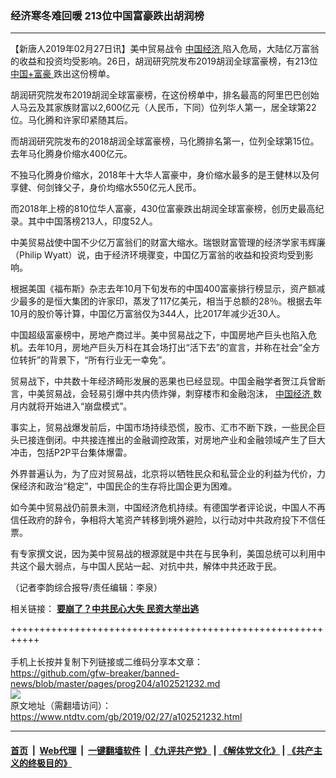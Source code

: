 ### 经济寒冬难回暖 213位中国富豪跌出胡润榜
------------------------

<div class="post_content">
 <p>
  【新唐人2019年02月27日讯】美中贸易战令
  <a href="https://www.ntdtv.com/gb/中国经济.htm">
   中国经济
  </a>
  陷入危局，大陆亿万富翁的收益和投资均受影响。26日，胡润研究院发布2019胡润全球富豪榜，有213位
  <a href="https://www.ntdtv.com/gb/中国富豪.htm">
   中国+富豪
  </a>
  跌出这份榜单。
 </p>
 <p>
  胡润研究院发布2019胡润全球富豪榜，在这份榜单中，排名最高的阿里巴巴创始人马云及其家族财富以2,600亿元（人民币，下同）位列华人第一，居全球第22位。马化腾和许家印紧随其后。
 </p>
 <p>
  而胡润研究院发布的2018胡润全球富豪榜，马化腾排名第一，位列全球第15位。去年马化腾身价缩水400亿元。
 </p>
 <p>
  不独马化腾身价缩水，2018年十大华人富豪中，身价缩水最多的是王健林以及何享健、何剑锋父子，身价均缩水550亿元人民币。
 </p>
 <p>
  而2018年上榜的810位华人富豪，430位富豪跌出胡润全球富豪榜，创历史最高纪录。其中中国落榜213人，印度52人。
 </p>
 <p>
  中美贸易战使中国不少亿万富翁们的财富大缩水。瑞银财富管理的经济学家韦辉廉（Philip Wyatt）说，由于经济环境骤变，中国亿万富翁的收益和投资均受到影响。
 </p>
 <p>
  根据美国《福布斯》杂志去年10月下旬发布的中国400富豪排行榜显示，资产额减少最多的是恒大集团的许家印，蒸发了117亿美元，相当于总额的28％。根据去年10月的股价等计算，中国亿万富翁仅为344人，比2017年减少近30人。
 </p>
 <p>
  中国超级富豪榜中，房地产商过半。美中贸易战之下，中国房地产巨头也陷入危机。去年10月，房地产巨头万科在其会场打出“活下去”的宣言，并称在社会“全方位转折”的背景下，“所有行业无一幸免”。
 </p>
 <p>
  贸易战下，中共数十年经济畸形发展的恶果也已经显现。中国金融学者贺江兵曾断言，中美贸易战，会轻易引爆中共内债炸弹，刺穿楼市和金融泡沫，
  <a href="https://www.ntdtv.com/gb/中国经济.htm">
   中国经济
  </a>
  数月内就将开始进入“崩盘模式”。
 </p>
 <p>
  事实上，贸易战爆发前后，中国市场持续恐慌，股市、汇市不断下跌，一些民企巨头已接连倒闭。中共接连推出的金融调控政策，对房地产业和金融领域产生了巨大冲击，包括P2P平台集体爆雷。
 </p>
 <p>
  外界普遍认为，为了应对贸易战，北京将以牺牲民众和私营企业的利益为代价，力保经济和政治“稳定”，中国民企的生存将比国企更为困难。
 </p>
 <p>
  如今美中贸易战仍前景未测，中国经济危机持续。有德国学者评论说，中国人不再信任政府的辞令，争相将大笔资产转移到境外避险，以行动对中共政府投下不信任票。
 </p>
 <p>
  有专家撰文说，因为美中贸易战的根源就是中共在与民争利，美国总统可以利用中共这个最大弱点，与中国人民站一起、对抗中共，解体中共还政于民。
 </p>
 <p>
  （记者李韵综合报导/责任编辑：李泉）
 </p>
 <p>
  相关链接：
  <strong>
   <a href="https://www.ntdtv.com/gb/2019/02/10/a102508581.html" rel="noopener" target="_blank">
    要崩了？中共民心大失 民资大举出逃
   </a>
  </strong>
 </p>
 <div class="single_ad">
 </div>
</div>

+++++++++++++++++++++++++++++++++++++++++++++++++++++++++++<br/><br/>
手机上长按并复制下列链接或二维码分享本文章：<br/>
https://github.com/gfw-breaker/banned-news/blob/master/pages/prog204/a102521232.md <br/>
<a href='https://github.com/gfw-breaker/banned-news/blob/master/pages/prog204/a102521232.md'><img src='https://github.com/gfw-breaker/banned-news/blob/master/pages/prog204/a102521232.md.png'/></a> <br/>
原文地址（需翻墙访问）：https://www.ntdtv.com/gb/2019/02/27/a102521232.html


------------------------
#### [首页](https://github.com/gfw-breaker/banned-news/blob/master/README.md) &nbsp;|&nbsp; [Web代理](https://github.com/labour-camp/helloworld) &nbsp;|&nbsp; [一键翻墙软件](https://github.com/gfw-breaker/nogfw/blob/master/README.md) &nbsp;| [《九评共产党》](https://github.com/gfw-breaker/9ping.md/blob/master/README.md#九评之一评共产党是什么) | [《解体党文化》](https://github.com/gfw-breaker/jtdwh.md/blob/master/README.md) | [《共产主义的终极目的》](https://github.com/gfw-breaker/gczydzjmd.md/blob/master/README.md)

